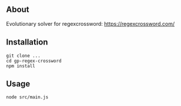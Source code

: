 ## About
Evolutionary solver for regexcrossword: https://regexcrossword.com/

## Installation

```
git clone ...
cd gp-regex-crossword
npm install
```

## Usage

```
node src/main.js
```
